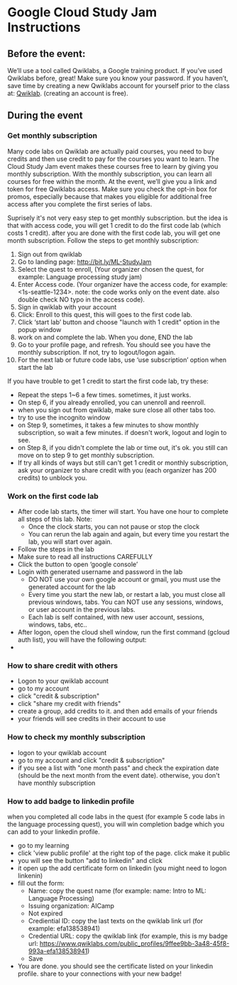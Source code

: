 # Google Cloud Study Jam Instructions

## Before the event:
We’ll use a tool called Qwiklabs, a Google training product. If you’ve used Qwiklabs before, great! Make sure you know your password. If you haven’t, save time by creating a new Qwiklabs account for yourself prior to the class at: [Qwiklab](https://google.qwiklabs.com/users/sign_up). (creating an account is free). 

## During the event
### Get monthly subscription
Many code labs on Qwiklab are actually paid courses, you need to buy credits and then use credit to pay for the courses you want to learn. The Cloud Study Jam event makes these courses free to learn by giving you monthly subscription. With the monthly subscription, you can learn all courses for free within the month.
At the event, we’ll give you a link and token for free Qwiklabs access. Make sure you check the opt-in box for promos, especially because that makes you eligible for additional free access after you complete the first series of labs.

Suprisely it's not very easy step to get monthly subscription. but the idea is that with access code, you will get 1 credit to do the first code lab (which costs 1 credit). after you are done with the first code lab, you will get one month subscription. 
Follow the steps to get monthly subscription:
1. Sign out from qwiklab
2. Go to landing page: http://bit.ly/ML-StudyJam
3. Select the quest to enroll, (Your organizer chosen the quest, for example: Language processing study jam)
4. Enter Access code. (Your organizer have the access code, for example: <1s-seattle-1234>. note: the code works only on the event date. also double check NO typo in the access code).  
5. Sign in qwiklab with your account
6. Click: Enroll to this quest, this will goes to the first code lab. 
7. Click ‘start lab’ button and choose "launch with 1 credit" option in the popup window
8. work on and complete the lab. When you done, END the lab
9. Go to your profile page, and refresh. You should see you have the monthly subscription. If not, try to logout/logon again.
10. For the next lab or future code labs, use ‘use subscription’ option when start the lab

If you have trouble to get 1 credit to start the first code lab, try these:
* Repeat the steps 1~6 a few times. sometimes, it just works.
* On step 6, if you already enrolled, you can unenroll and reenroll.  
* when you sign out from qwiklab, make sure close all other tabs too. 
* try to use the incognito window 
* on Step 9, sometimes, it takes a few minutes to show monthly subscription, so wait a few minutes. if doesn't work, logout and login to see.
* on Step 8, if you didn't complete the lab or time out, it's ok. you still can move on to step 9 to get monthly subscription. 
* If try all kinds of ways but still can't get 1 credit or monthly subscription, ask your organizer to share credit with you (each organizer has 200 credits) to unblock you.

### Work on the first code lab
* After code lab starts, the timer will start. You have one hour to complete all steps of this lab.  Note:
  - Once the clock starts, you can not pause or stop the clock
  - You can rerun the lab again and again, but every time you restart the lab, you will start over again.
* Follow the steps in the lab
* Make sure to read all instructions CAREFULLY
* Click the button to open ‘google console’
* Login with generated username and password in the lab
  - DO NOT use your own google account or gmail, you must use the generated account for the lab
  - Every time you start the new lab, or restart a lab, you must close all previous windows, tabs. You can NOT use any sessions, windows, or user account in the previous labs.
  - Each lab is self contained, with new user account, sessions, windows, tabs, etc..
* After logon, open the cloud shell window, run the first command (gcloud auth list), you will have the following output:
* 

### How to share credit with others
* Logon to your qwiklab account 
* go to my account
* click "credit & subscription"
* click "share my credit with friends"
* create a group, add credits to it. and then add emails of your friends
* your friends will see credits in their account to use

### How to check my monthly subscription
* logon to your qwiklab account
* go to my account and click "credit & subscription"
* if you see a list with "one month pass" and check the expiration date (should be the next month from the event date). otherwise, you don't have monthly subscription

### How to add badge to linkedin profile
when you completed all code labs in the quest (for example 5 code labs in the language processing quest), you will win completion badge which you can add to your linkedin profile.
* go to my learning
* click 'view public profile' at the right top of the page. click make it public
* you will see the button "add to linkedin" and click 
* it open up the add certificate form on linkedin (you might need to logon linkenin)
* fill out the form:
  - Name: copy the quest name (for example: name:  Intro to ML: Language Processing)
  - Issuing organization: AICamp
  - Not expired
  - Crediential ID: copy the last texts on the qwiklab link url (for example: efa138538941)
  - Credential URL: copy the qwiklab link  (for example, this is my badge url: https://www.qwiklabs.com/public_profiles/9ffee9bb-3a48-45f8-993a-efa138538941) 
  - Save
* You are done. you should see the certificate listed on your linkedin profile. share to your connections with your new badge!



